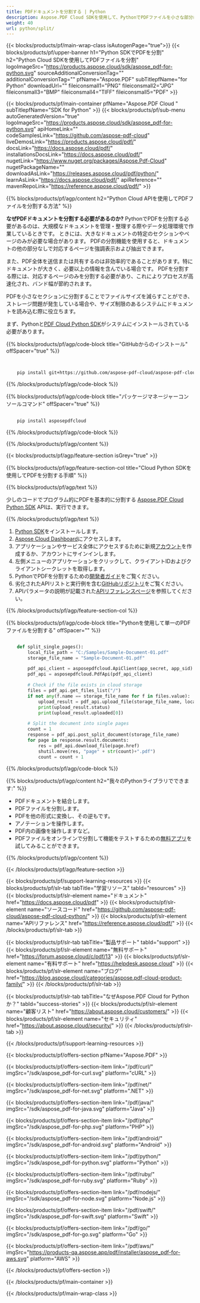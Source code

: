 ```yaml
---
title: PDFドキュメントを分割する | Python
description: Aspose.PDF Cloud SDKを使用して、PythonでPDFファイルを小さな部分に分割します。
weight: 40
url: python/split/
---
```


{{< blocks/products/pf/main-wrap-class isAutogenPage="true">}}
{{< blocks/products/pf/upper-banner h1="Python SDKでPDFを分割" h2="Python Cloud SDKを使用してPDFファイルを分割" logoImageSrc="https://products.aspose.cloud/sdk/aspose_pdf-for-python.svg" sourceAdditionalConversionTag="" additionalConversionTag="" pfName="Aspose.PDF" subTitlepfName="for Python" downloadUrl="" fileiconsmall1="PNG" fileiconsmall2="JPG" fileiconsmall3="BMP" fileiconsmall4="TIFF" fileiconsmall5="PDF" >}}

{{< blocks/products/pf/main-container pfName="Aspose.PDF Cloud " subTitlepfName="SDK for Python" >}}
{{< blocks/products/pf/sub-menu autoGeneratedVersion="true" logoImageSrc="https://products.aspose.cloud/sdk/aspose_pdf-for-python.svg" apiHomeLink="" codeSamplesLink="https://github.com/aspose-pdf-cloud" liveDemosLink="https://products.aspose.cloud/pdf/" docsLink="https://docs.aspose.cloud/pdf/" installationsDocsLink="https://docs.aspose.cloud/pdf/" nugetLink="https://www.nuget.org/packages/Aspose.Pdf-Cloud" nugetPackageName="" downloadAsLink="https://releases.aspose.cloud/pdf/python/" learnAsLink="https://docs.aspose.cloud/pdf/" apiReference="" mavenRepoLink="https://reference.aspose.cloud/pdf/" >}}

{{% blocks/products/pf/agp/content h2="Python Cloud APIを使用してPDFファイルを分割する方法" %}}

**なぜPDFドキュメントを分割する必要があるのか?** PythonでPDFを分割する必要があるのは、大規模なドキュメントを管理・整理する際やデータ処理環境で作業しているときです。 ときには、大きなドキュメントの特定のセクションやページのみが必要な場合があります。 PDFの分割機能を使用すると、ドキュメントの他の部分なしで対応するページを強調表示および抽出できます。

また、PDF全体を送信または共有するのは非効率的であることがあります。特にドキュメントが大きく、必要以上の情報を含んでいる場合です。 PDFを分割する際には、対応するページのみを分割する必要があり、これによりプロセスが高速化され、バンド幅が節約されます。

PDFを小さなセクションに分割することでファイルサイズを減らすことができ、ストレージ問題が発生している場合や、サイズ制限のあるシステムにドキュメントを読み込む際に役立ちます。

まず、Pythonと[PDF Cloud Python SDK](https://pypi.org/project/asposepdfcloud/)がシステムにインストールされている必要があります。

{{% blocks/products/pf/agp/code-block title="GitHubからのインストール" offSpacer="true" %}}

```bash

     
    pip install git+https://github.com/aspose-pdf-cloud/aspose-pdf-cloud-python.git


```

{{% /blocks/products/pf/agp/code-block %}}

{{% blocks/products/pf/agp/code-block title="パッケージマネージャーコンソールコマンド" offSpacer="true" %}}

```bash
     
    pip install asposepdfcloud

```

{{% /blocks/products/pf/agp/code-block %}}

{{% /blocks/products/pf/agp/content %}}

{{< blocks/products/pf/agp/feature-section isGrey="true" >}}

{{% blocks/products/pf/agp/feature-section-col title="Cloud Python SDKを使用してPDFを分割する手順" %}}

{{% blocks/products/pf/agp/text %}}

少しのコードでプログラム的にPDFを基本的に分割する
[Aspose.PDF Cloud Python SDK](https://products.aspose.cloud/pdf/python/)
APIは、実行できます。

{{% /blocks/products/pf/agp/text %}}

1. [Python SDK](https://pypi.org/project/asposepdfcloud/)をインストールします。
1. [Aspose Cloud Dashboard](https://dashboard.aspose.cloud/)にアクセスします。
1. アプリケーションやサービス全体にアクセスするために新規[アカウント](https://docs.aspose.cloud/display/storagecloud/Creating+and+Managing+Account)を作成するか、アカウントにサインインします。
1. 左側メニューのアプリケーションをクリックして、クライアントIDおよびクライアントシークレットを取得します。
1. PythonでPDFを分割するための[開発者ガイド](https://docs.aspose.cloud/pdf/split-pdf-files/)をご覧ください。
1. 劣化されたAPIリストと実行例を含む[GitHubリポジトリ](https://github.com/aspose-pdf-cloud/aspose-pdf-cloud-python/)をご覧ください。
1. APIパラメータの説明が記載された[APIリファレンスページ](https://reference.aspose.cloud/pdf/#/Document)を参照してください。

{{% /blocks/products/pf/agp/feature-section-col %}}

{{% blocks/products/pf/agp/code-block title="Pythonを使用して単一のPDFファイルを分割する" offSpacer="" %}}

```python

    def split_single_pages():
        local_file_path = "C:/Samples/Sample-Document-01.pdf"
        storage_file_name = "Sample-Document-01.pdf"

        pdf_api_client = asposepdfcloud.ApiClient(app_secret, app_sid)
        pdf_api = asposepdfcloud.PdfApi(pdf_api_client)

        # Check if the file exists in cloud storage
        files = pdf_api.get_files_list("/")
        if not any(f.name == storage_file_name for f in files.value):
            upload_result = pdf_api.upload_file(storage_file_name, local_file_path )
            print(upload_result.status)
            print(upload_result.uploaded[0])

        # Split the document into single pages
        count = 1
        response = pdf_api.post_split_document(storage_file_name)
        for page in response.result.documents:
            res = pdf_api.download_file(page.href)
            shutil.move(res, "page" + str(count)+".pdf")
            count = count + 1
```

{{% /blocks/products/pf/agp/code-block %}}

{{% blocks/products/pf/agp/content h2="我々のPythonライブラリでできます:" %}}

+ PDFドキュメントを結合します。
+ PDFファイルを分割します。
+ PDFを他の形式に変換し、その逆もです。
+ アノテーションを操作します。
+ PDF内の画像を操作しますなど。
+ PDFファイルをオンラインで分割して機能をテストするための[無料アプリ](https://products.aspose.app/pdf/split-pdf)を試してみることができます。

{{% /blocks/products/pf/agp/content %}}

{{< /blocks/products/pf/agp/feature-section >}}

{{< blocks/products/pf/support-learning-resources >}}
{{< blocks/products/pf/slr-tab tabTitle="学習リソース" tabId="resources" >}}
{{< blocks/products/pf/slr-element name="ドキュメント" href="https://docs.aspose.cloud/pdf" >}}
{{< blocks/products/pf/slr-element name="ソースコード" href="https://github.com/aspose-pdf-cloud/aspose-pdf-cloud-python/" >}}
{{< blocks/products/pf/slr-element name="APIリファレンス" href="https://reference.aspose.cloud/pdf/" >}}
{{< /blocks/products/pf/slr-tab >}}

{{< blocks/products/pf/slr-tab tabTitle="製品サポート" tabId="support" >}}
{{< blocks/products/pf/slr-element name="無料サポート" href="https://forum.aspose.cloud/c/pdf/13" >}}
{{< blocks/products/pf/slr-element name="有料サポート" href="https://helpdesk.aspose.cloud" >}}
{{< blocks/products/pf/slr-element name="ブログ" href="https://blog.aspose.cloud/categories/aspose.pdf-cloud-product-family/" >}}
{{< /blocks/products/pf/slr-tab >}}

{{< blocks/products/pf/slr-tab tabTitle="なぜAspose.PDF Cloud for Pythonか？" tabId="success-stories" >}}
{{< blocks/products/pf/slr-element name="顧客リスト" href="https://about.aspose.cloud/customers/" >}}
{{< blocks/products/pf/slr-element name="セキュリティ" href="https://about.aspose.cloud/security/" >}}
{{< /blocks/products/pf/slr-tab >}}

{{< /blocks/products/pf/support-learning-resources >}}

{{< blocks/products/pf/offers-section pfName="Aspose.PDF" >}}

{{< blocks/products/pf/offers-section-item link="/pdf/curl/" imgSrc="/sdk/aspose_pdf-for-curl.svg" platform="cURL" >}}

{{< blocks/products/pf/offers-section-item link="/pdf/net/" imgSrc="/sdk/aspose_pdf-for-net.svg" platform=".NET" >}}

{{< blocks/products/pf/offers-section-item link="/pdf/java/" imgSrc="/sdk/aspose_pdf-for-java.svg" platform="Java" >}}

{{< blocks/products/pf/offers-section-item link="/pdf/php/" imgSrc="/sdk/aspose_pdf-for-php.svg" platform="PHP" >}}

{{< blocks/products/pf/offers-section-item link="/pdf/android/" imgSrc="/sdk/aspose_pdf-for-android.svg" platform="Android" >}}

{{< blocks/products/pf/offers-section-item link="/pdf/python/" imgSrc="/sdk/aspose_pdf-for-python.svg" platform="Python" >}}

{{< blocks/products/pf/offers-section-item link="/pdf/ruby/" imgSrc="/sdk/aspose_pdf-for-ruby.svg" platform="Ruby" >}}

{{< blocks/products/pf/offers-section-item link="/pdf/nodejs/" imgSrc="/sdk/aspose_pdf-for-node.svg" platform="Node.js" >}}

{{< blocks/products/pf/offers-section-item link="/pdf/swift/" imgSrc="/sdk/aspose_pdf-for-swift.svg" platform="Swift" >}}

{{< blocks/products/pf/offers-section-item link="/pdf/go/" imgSrc="/sdk/aspose_pdf-for-go.svg" platform="Go" >}}

{{< blocks/products/pf/offers-section-item link="/pdf/aws/" imgSrc="https://products-qa.aspose.app/pdf/installer/aspose_pdf-for-aws.svg" platform="AWS" >}}

{{< /blocks/products/pf/offers-section >}}

<!-- aboutfile Ends -->

{{< /blocks/products/pf/main-container >}}

{{< /blocks/products/pf/main-wrap-class >}}
